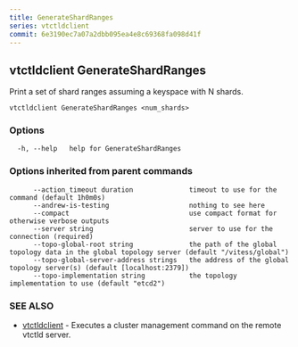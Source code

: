 ```yaml
---
title: GenerateShardRanges
series: vtctldclient
commit: 6e3190ec7a07a2dbb095ea4e8c69368fa098d41f
---
```

## vtctldclient GenerateShardRanges

Print a set of shard ranges assuming a keyspace with N shards.

```
vtctldclient GenerateShardRanges <num_shards>
```

### Options

```
  -h, --help   help for GenerateShardRanges
```

### Options inherited from parent commands

```
      --action_timeout duration              timeout to use for the command (default 1h0m0s)
      --andrew-is-testing                    nothing to see here
      --compact                              use compact format for otherwise verbose outputs
      --server string                        server to use for the connection (required)
      --topo-global-root string              the path of the global topology data in the global topology server (default "/vitess/global")
      --topo-global-server-address strings   the address of the global topology server(s) (default [localhost:2379])
      --topo-implementation string           the topology implementation to use (default "etcd2")
```

### SEE ALSO

* [vtctldclient](../)	 - Executes a cluster management command on the remote vtctld server.

